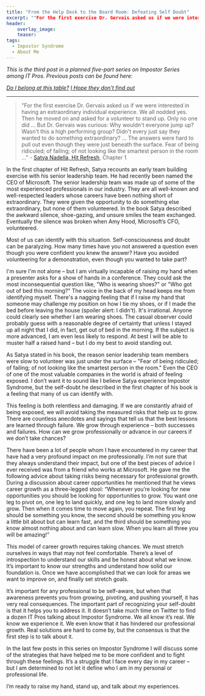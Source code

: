 ```yaml
---
title: "From the Help Desk to the Board Room: Defeating Self Doubt"
excerpt: ""For the first exercise Dr. Gervais asked us if we were interested in having an extraordinary individual experience. We all nodded yes. Then he moved on and asked for a volunteer to stand up. Only no one did …"
header:
    overlay_image:
    teaser:
tags:
  - Impostor Syndrome
  - About Me
---
```


_This is the third post in a planned five-part series on Impostor Series among IT Pros. Previous posts can be found here:_

_[Do I belong at this table?](https://www.modernendpoint.com/managed/do-i-belong-at-this-table)_
_[I Hope they don't find out](https://www.modernendpoint.com/managed/i-hope-they-dont-notice-why-we-experience-impostor-syndrome)_

___

>"For the first exercise Dr. Gervais asked us if we were interested in having an extraordinary individual experience. We all nodded yes. Then he moved on and asked for a volunteer to stand up. Only no one did … But Dr. Gervais was curious: Why wouldn't everyone jump up? Wasn't this a high performing group? Didn't every just say they wanted to do something extraordinary? … The answers were hard to pull out even though they were just beneath the surface. Fear of being ridiculed; of failing; of not looking like the smartest person in the room …" - [Satya Nadella, Hit Refresh](https://news.microsoft.com/hitrefresh/), Chapter 1

In the first chapter of Hit Refresh, Satya recounts an early team building exercise with his senior leadership team. He had recently been named the CEO of Microsoft. The senior leadership team was made up of some of the most experienced professionals in our industry. They are all well-known and well-respected leaders whose careers have been nothing short of extraordinary. They were given the opportunity to do something else extraordinary, but none of them volunteered. In the book Satya described the awkward silence, shoe-gazing, and unsure smiles the team exchanged. Eventually the silence was broken when Amy Hood, Microsoft’s CFO, volunteered.
 
Most of us can identify with this situation. Self-consciousness and doubt can be paralyzing. How many times have you not answered a question even though you were confident you knew the answer? Have you avoided volunteering for a demonstration, even though you wanted to take part? 

I'm sure I'm not alone – but I am virtually incapable of raising my hand when a presenter asks for a show of hands in a conference. They could ask the most inconsequential question like, "Who is wearing shoes?" or "Who got out of bed this morning?" The voice in the back of my head keeps me from identifying myself. There's a nagging feeling that if I raise my hand that someone may challenge my position on how I tie my shoes, or if I made the bed before leaving the house (spoiler alert: I didn't). It's irrational. Anyone could clearly see whether I am wearing shoes. The casual observer could probably guess with a reasonable degree of certainty that unless I stayed up all night that I did, in fact, get out of bed in the morning. If the subject is more advanced, I am even less likely to respond. At best I will be able to muster half a raised hand – but I do my best to avoid standing out.
 
As Satya stated in his book, the reason senior leadership team members were slow to volunteer was just under the surface – "Fear of being ridiculed; of failing; of not looking like the smartest person in the room." Even the CEO of one of the most valuable companies in the world is afraid of feeling exposed. I don’t want it to sound like I believe Satya experience Impostor Syndrome, but the self-doubt he described in the first chapter of his book is a feeling that many of us can identify with.
 
This feeling is both relentless and damaging. If we are constantly afraid of being exposed, we will avoid taking the measured risks that help us to grow. There are countless anecdotes and sayings that tell us that the best lessons are learned through failure. We grow through experience – both successes and failures. How can we grow professionally or advance in our careers if we don’t take chances?
 
There have been a lot of people whom I have encountered in my career that have had a very profound impact on me professionally. I’m not sure that they always understand their impact, but one of the best pieces of advice I ever received was from a friend who works at Microsoft. He gave me the following advice about taking risks being necessary for professional growth. During a discussion about career opportunities he mentioned that he views career growth as a three-legged stool: “Whenever you’re looking for new opportunities you should be looking for opportunities to grow. You want one leg to pivot on, one leg to land quickly, and one leg to land more slowly and grow. Then when it comes time to move again, you repeat. The first leg should be something you know, the second should be something you know a little bit about but can learn fast, and the third should be something you know almost nothing about and can learn slow. When you learn all three you will be amazing!”
 
This model of career growth requires taking chances. We must stretch ourselves in ways that may not feel comfortable. There’s a level of introspection to understand our skills and be honest about what we know. It’s important to know our strengths and understand how solid our foundation is. Once we have accomplished that we can look for areas we want to improve on, and finally set stretch goals.
 
It’s important for any professional to be self-aware, but when that awareness prevents you from growing, pivoting, and pushing yourself, it has very real consequences. The important part of recognizing your self-doubt is that it helps you to address it. It doesn’t take much time on Twitter to find a dozen IT Pros talking about Impostor Syndrome. We all know it’s real. We know we experience it. We even know that it has hindered our professional growth. Real solutions are hard to come by, but the consensus is that the first step is to talk about it.
 
In the last few posts in this series on Impostor Syndrome I will discuss some of the strategies that have helped me to be more confident and to fight through these feelings. It’s a struggle that I face every day in my career – but I am determined to not let it define who I am in my personal or professional life.
 
I’m ready to raise my hand, stand up, and talk about my experiences.
 